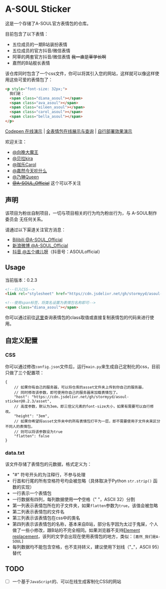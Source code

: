 # A-SOUL Sticker

这是一个存储了A-SOUL官方表情包的仓库。

目前包含了以下表情：

- 五位成员的一期B站装扮表情
- 五位成员的官方抖音/微信表情
- 阿草的两套官方抖音/微信表情 ~~我一直是草学长啊~~
- 嘉然的B站舰长表情

该仓库同时包含了一个css文件，你可以将其引入您的网站，这样就可以像这样使用这些可爱的表情包了：

```html
<p style="font-size: 32px;">
  我们是：
  <span class="diana_asoul"></span>
  <span class="ava_asoul"></span>
  <span class="eileen_asoul"></span>
  <span class="carol_asoul"></span>
  <span class="bella_asoul"></span>
</p>
```

[Codepen 在线演示](https://codepen.io/stormyyd/pen/jOaJMbx) | [全表情包在线展示与查询](https://stormyyd.github.io/asoul-sticker/) | [自行部署效果演示](https://stormyyd.com/a-soul-sticker/)

欢迎关注：

- [@向晚大魔王](https://space.bilibili.com/672346917)
- [@贝拉kira](https://space.bilibili.com/672353429)
- [@珈乐Carol](https://space.bilibili.com/351609538)
- [@嘉然今天吃什么](https://space.bilibili.com/672328094)
- [@乃琳Queen](https://space.bilibili.com/672342685)
- ~~[@A-SOUL_Official](https://space.bilibili.com/703007996)~~ 这个可以不关注


## 声明

该项目为粉丝自制项目，一切与项目相关的行为均为粉丝行为，与 A-SOUL制作委员会 无任何关系。

请通过以下渠道关注官方消息：

- [Bilibili @A-SOUL_Official](https://space.bilibili.com/703007996)
- [新浪微博 @A-SOUL_Official](https://weibo.com/u/7519401668)
- [抖音 @五个魂儿呀](https://www.douyin.com/user/MS4wLjABAAAAflgvVQ5O1K4RfgUu3k0A2erAZSK7RsdiqPAvxcObn93x2vk4SKk1eUb6l_D4MX-n)（抖音号：ASOULofficial）

## Usage

当前版本：0.2.3

```html
<!--引入CSS-->
<link rel="stylesheet" href="https//cdn.jsdelivr.net/gh/stormyyd/asoul-sticker@0.2.3/dist/asoul-sticker.css">

<!--使用span标签，将类名设置为表情包名称即可-->
<span class="diana_asoul"></span>
```

你可以通过前往[这里](https://stormyyd.github.io/asoul-sticker/)查询表情包的class取值或直接复制表情包的代码来进行使用。

## 自定义配置

### CSS

你可以通过修改`config.json`文件后，运行`main.py`来生成自己定制化的css，目前只做了三个配置项：

```json5
{
    // 如果你有自己的服务器，可以将仓库的asset文件夹上传到你自己的服务器，
    // 同时修改该参数，即可使用你自己的服务器来加载表情包了。
    "host": "https://cdn.jsdelivr.net/gh/stormyyd/asoul-sticker@0.2.3/asset", 
    // 高度参数，默认为3em，即三倍父元素的font-size大小，如果有需要可以自行修改。
    "height": "3em",
    // 如果你希望将asset文件夹中的所有表情包打平为一层，即不需要使用子文件夹来区分不同人的表情包，
    // 则可以将该参数设为true
    "flatten": false
}
```

### data.txt

该文件存储了表情包的元数据，格式定义为：

- "\#" 符号开头的为注释行，不参与处理
- 行首和行尾的所有空格符号均会被忽略（具体取决于Python `str.strip()` 函数的实现）
- 一行表示一个表情包
- 一行数据有四列，每列数据使用**一个**空格（" "，ASCII 32）分割
- 第一列表示表情包所在的子文件夹，如果`flatten`参数为`true`，该值会被忽略
- 第二列表示表情包的文件名
- 第三列表示该表情包在css中的类名
- 第四列表示该表情包的名称，基本来自B站，部分名字因为太过于鬼屎，个人做了一些小修改，跟B站的不完全相同。如果浏览器不支持[Element replacement](https://developer.mozilla.org/en-US/docs/Web/CSS/content#element_replacement)，该列的文字会出现在使用表情包的地方，类似：`[嘉然_我们是A-SOUL]`
- 每列数据均不能包含空格，也不支持转义，建议使用下划线（"_"，ASCII 95）替代

## TODO

- [ ] 一个基于`JavaScript`的、可以在线生成客制化CSS的网站

